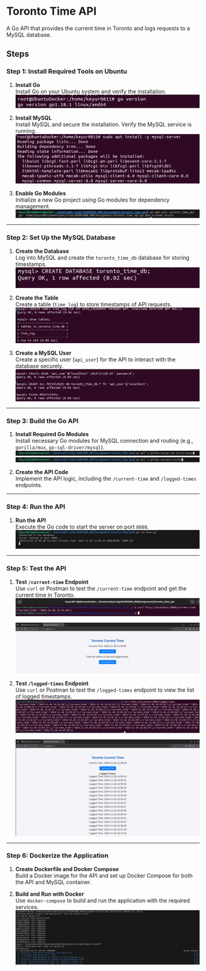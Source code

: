 # Toronto Time API

A Go API that provides the current time in Toronto and logs requests to a MySQL database.

## Steps

### **Step 1: Install Required Tools on Ubuntu**

1. **Install Go**  
   Install Go on your Ubuntu system and verify the installation. 
   ![alt text](image.png) 

2. **Install MySQL**  
   Install MySQL and secure the installation. Verify the MySQL service is running.  
   ![alt text](image-1.png)

3. **Enable Go Modules**  
   Initialize a new Go project using Go modules for dependency management.  
   ![alt text](image-2.png)

---

### **Step 2: Set Up the MySQL Database**

1. **Create the Database**  
   Log into MySQL and create the `toronto_time_db` database for storing timestamps.  
   ![alt text](image-3.png)

2. **Create the Table**  
   Create a table (`time_log`) to store timestamps of API requests.  
   ![alt text](image-4.png)

3. **Create a MySQL User**  
   Create a specific user (`api_user`) for the API to interact with the database securely.  
   ![alt text](image-5.png)

---

### **Step 3: Build the Go API**

1. **Install Required Go Modules**  
   Install necessary Go modules for MySQL connection and routing (e.g., `gorilla/mux`, `go-sql-driver/mysql`).  
   ![alt text](image-6.png)
   ![alt text](image-7.png)

2. **Create the API Code**  
   Implement the API logic, including the `/current-time` and `/logged-times` endpoints. 

---

### **Step 4: Run the API**

1. **Run the API**  
   Execute the Go code to start the server on port `8080`. 
    ![alt text](image-8.png)

---

### **Step 5: Test the API**

1. **Test `/current-time` Endpoint**  
   Use `curl` or Postman to test the `/current-time` endpoint and get the current time in Toronto.  
    ![alt text](image-10.png)

   ![alt text](image-9.png)

2. **Test `/logged-times` Endpoint**  
   Use `curl` or Postman to test the `/logged-times` endpoint to view the list of logged timestamps.  
   ![alt text](image-11.png)
   
    ![alt text](image-12.png)

---

### **Step 6: Dockerize the Application**

1. **Create Dockerfile and Docker Compose**  
   Build a Docker image for the API and set up Docker Compose for both the API and MySQL container.  

2. **Build and Run with Docker**  
   Use `docker-compose` to build and run the application with the required services.  
   ![alt text](image-13.png)
